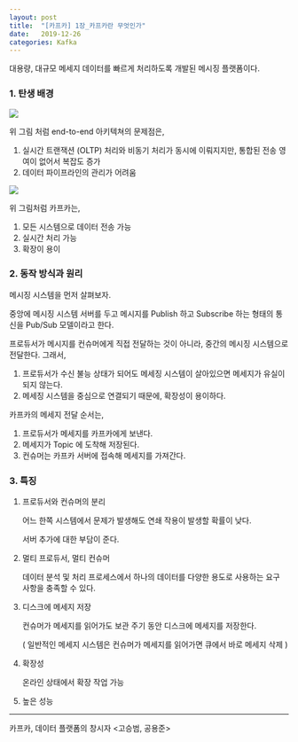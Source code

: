 ```yaml
---
layout: post
title:  "[카프카] 1장_카프카란 무엇인가"
date:   2019-12-26
categories: Kafka
---
```


대용량, 대규모 메세지 데이터를 빠르게 처리하도록 개발된 메시징 플랫폼이다.


### 1. 탄생 배경

![](/image/kafka_end_to_end.png)

위 그림 처럼 end-to-end 아키텍쳐의 문제점은,

1. 실시간	 트랜잭션 (OLTP) 처리와 비동기 처리가 동시에 이뤄지지만, 통합된 전송 영여이 없어서 복잡도 증가
2. 데이터 파이프라인의 관리가 어려움

![](/image/kafka_architecture.png)

위 그림처럼 카프카는,

1. 모든 시스템으로 데이터 전송 가능 
2. 실시간 처리 가능
3. 확장이 용이

### 2. 동작 방식과 원리

메시징 시스템을 먼저 살펴보자.

중앙에 메시징 시스템 서버를 두고 메시지를 Publish 하고 Subscribe 하는 형태의 통신을 Pub/Sub 모델이라고 한다.

프로듀서가 메시지를 컨슈머에게 직접 전달하는 것이 아니라, 중간의 메시징 시스템으로 전달한다. 그래서,

1. 프로듀서가 수신 불능 상태가 되어도 메세징 시스템이 살아있으면 메세지가 유실이 되지 않는다.
2. 메세징 시스템을 중심으로 연결되기 때문에, 확장성이 용이하다.

카프카의 메세지 전달 순서는,

1. 프로듀서가 메세지를 카프카에게 보낸다.
2. 메세지가 Topic 에 도착해 저장된다.
3. 컨슈머는 카프카 서버에 접속해 메세지를 가져간다. 

### 3. 특징

1. 프로듀서와 컨슈머의 분리

   어느 한쪽 시스템에서 문제가 발생해도 연쇄 작용이 발생할 확률이 낮다.

   서버 추가에 대한 부담이 준다.

2. 멀티 프로듀서, 멀티 컨슈머

   데이터 분석 및 처리 프로세스에서 하나의 데이터를 다양한 용도로 사용하는 요구 사항을 충족할 수 있다.

3. 디스크에 메세지 저장

   컨슈머가 메세지를 읽어가도 보관 주기 동안 디스크에 메세지를 저장한다.

   ( 일반적인 메세지 시스템은 컨슈머가 메세지를 읽어가면 큐에서 바로 메세지 삭제 )

4. 확장성

   온라인 상태에서 확장 작업 가능

5. 높은 성능

---

카프카, 데이터 플랫폼의 창시자 <고승범, 공용준>
